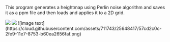 This program generates a heightmap using Perlin noise algorithm and saves it as a ppm file and then loads and applies it to a 2D grid.

<img src="https://imgur.com/pHSd7FM"/>
<img src="https://imgur.com/9m9aBkf"/>
![image text](https://cloud.githubusercontent.com/assets/711743/25648417/57cd2c0c-2fe9-11e7-8753-b60ea2656faf.png)
